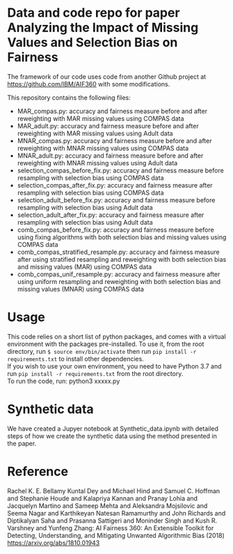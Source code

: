 # Data and code repo for paper Analyzing the Impact of Missing Values and Selection Bias on Fairness

The framework of our code uses code from another Github project at https://github.com/IBM/AIF360 with some modifications. 

This repository contains the following files: <br>
<UL>
<LI>MAR_compas.py: accuracy and fairness measure before and after reweighting with MAR missing values using COMPAS data <br>
<LI>MAR_adult.py: accuracy and fairness measure before and after reweighting with MAR missing values using Adult data <br>
<LI>MNAR_compas.py: accuracy and fairness measure before and after reweighting with MNAR missing values using COMPAS data <br>
<LI>MNAR_adult.py: accuracy and fairness measure before and after reweighting with MNAR missing values using Adult data <br>
<LI>selection_compas_before_fix.py: accuracy and fairness measure before resampling with selection bias using COMPAS data <br>
<LI>selection_compas_after_fix.py: accuracy and fairness measure after resampling with selection bias using COMPAS data <br>
<LI>selection_adult_before_fix.py: accuracy and fairness measure before resampling with selection bias using Adult data <br>
<LI>selection_adult_after_fix.py: accuracy and fairness measure after resampling with selection bias using Adult data <br>
<LI>comb_compas_before_fix.py: accuracy and fairness measure before using fixing algorithms with both selection bias and missing values using COMPAS data <br>
<LI>comb_compas_stratified_resample.py: accuracy and fairness measure after using stratified resampling and reweighting with both selection bias and missing values (MAR) using COMPAS data <br>
<LI>comb_compas_unif_resample.py: accuracy and fairness measure after using uniform resampling and reweighting with both selection bias and missing values (MNAR) using COMPAS data <br>
</UL>

# Usage
This code relies on a short list of python packages, and comes with a virtual environment with the packages pre-installed.  To use it, from the root directory, run `$ source env/bin/activate` then run `pip install -r requirements.txt` to install other dependencies. <br>
If you wish to use your own environment, you need to have Python 3.7 and run `pip install -r requirements.txt` from the root directory. <br>
To run the code, run: python3 xxxxx.py

# Synthetic data
We have created a Jupyer notebook at Synthetic_data.ipynb with detailed steps of how we create the synthetic data using the method presented in the paper. 

# Reference
Rachel K. E. Bellamy Kuntal Dey and Michael Hind and Samuel C. Hoffman and Stephanie Houde and Kalapriya Kannan and Pranay Lohia and Jacquelyn Martino and Sameep Mehta and Aleksandra Mojsilovic and Seema Nagar and Karthikeyan Natesan Ramamurthy and John Richards and Diptikalyan Saha and Prasanna Sattigeri and Moninder Singh and Kush R. Varshney and Yunfeng Zhang: AI Fairness 360:  An Extensible Toolkit for Detecting, Understanding, and Mitigating Unwanted Algorithmic Bias (2018) https://arxiv.org/abs/1810.01943
